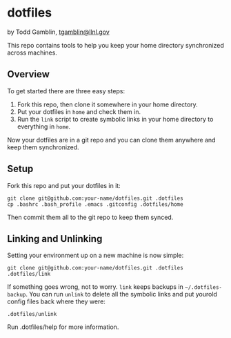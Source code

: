 dotfiles
=====================================
by Todd Gamblin, tgamblin@llnl.gov

This repo contains tools to help you keep your home directory
synchronized across machines.

Overview
-------------------------------------
To get started there are three easy steps:

1. Fork this repo, then clone it somewhere in your home directory.
2. Put your dotfiles in `home` and check them in.
3. Run the `link` script to create symbolic links in your home directory
   to everything in `home`.

Now your dotfiles are in a git repo and you can clone them anywhere and keep them synchronized.

Setup
-------------------------------------
Fork this repo and put your dotfiles in it:

    git clone git@github.com:your-name/dotfiles.git .dotfiles
    cp .bashrc .bash_profile .emacs .gitconfig .dotfiles/home

Then commit them all to the git repo to keep them synced.

Linking and Unlinking
-------------------------------------
Setting your environment up on a new machine is now simple:
    
    git clone git@github.com:your-name/dotfiles.git .dotfiles
    .dotfiles/link

If something goes wrong, not to worry.  `link` keeps backups in `~/.dotfiles-backup`.  You can run `unlink` to delete all the symbolic links and put yourold config files back where they were:

    .dotfiles/unlink

Run .dotfiles/help for more information.
